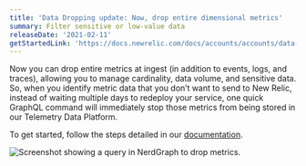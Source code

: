 ```yaml
---
title: 'Data Dropping update: Now, drop entire dimensional metrics'
summary: Filter sensitive or low-value data
releaseDate: '2021-02-11'
getStartedLink: 'https://docs.newrelic.com/docs/accounts/accounts/data-management/drop-data-using-nerdgraph'
---
```


Now you can drop entire metrics at ingest (in addition to events, logs, and traces), allowing you to manage cardinality, data volume, and sensitive data. So, when you identify metric data that you don’t want to send to New Relic, instead of waiting multiple days to redeploy your service, one quick GraphQL command will immediately stop those metrics from being stored in our Telemetry Data Platform.

To get started, follow the steps detailed in our [documentation](https://docs.newrelic.com/docs/accounts/accounts/data-management/drop-data-using-nerdgraph).

![Screenshot showing a query in NerdGraph to drop metrics.](./images/drop-metrics-graphql.png "drop-metrics-graphql.png")
